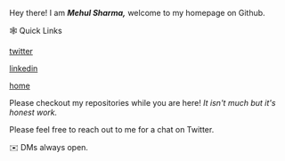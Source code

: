 Hey there! I am ***Mehul Sharma,*** welcome to my homepage on Github.

🕸️ Quick Links

[twitter](http://twitter.com/mexhulsharma)

[linkedin](https://www.linkedin.com/in/mehul-sharma-454b4210a/)

[home](https://www.dflipflop.com)

Please checkout my repositories while you are here! _It isn't much but it's honest work._

Please feel free to reach out to me for a chat on Twitter. 

✉️  DMs always open.
